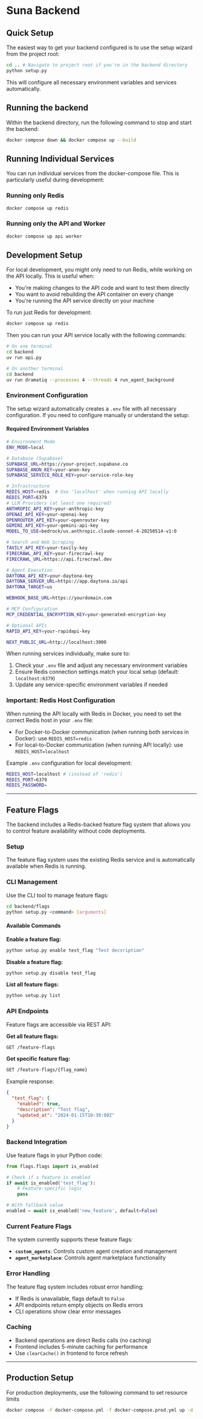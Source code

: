 # Suna Backend

## Quick Setup

The easiest way to get your backend configured is to use the setup wizard from the project root:

```bash
cd .. # Navigate to project root if you're in the backend directory
python setup.py
```

This will configure all necessary environment variables and services automatically.

## Running the backend

Within the backend directory, run the following command to stop and start the backend:

```bash
docker compose down && docker compose up --build
```

## Running Individual Services

You can run individual services from the docker-compose file. This is particularly useful during development:

### Running only Redis

```bash
docker compose up redis
```

### Running only the API and Worker

```bash
docker compose up api worker
```

## Development Setup

For local development, you might only need to run Redis, while working on the API locally. This is useful when:

- You're making changes to the API code and want to test them directly
- You want to avoid rebuilding the API container on every change
- You're running the API service directly on your machine

To run just Redis for development:

```bash
docker compose up redis
```

Then you can run your API service locally with the following commands:

```sh
# On one terminal
cd backend
uv run api.py

# On another terminal
cd backend
uv run dramatiq --processes 4 --threads 4 run_agent_background
```

### Environment Configuration

The setup wizard automatically creates a `.env` file with all necessary configuration. If you need to configure manually or understand the setup:

#### Required Environment Variables

```sh
# Environment Mode
ENV_MODE=local

# Database (Supabase)
SUPABASE_URL=https://your-project.supabase.co
SUPABASE_ANON_KEY=your-anon-key
SUPABASE_SERVICE_ROLE_KEY=your-service-role-key

# Infrastructure
REDIS_HOST=redis  # Use 'localhost' when running API locally
REDIS_PORT=6379
# LLM Providers (at least one required)
ANTHROPIC_API_KEY=your-anthropic-key
OPENAI_API_KEY=your-openai-key
OPENROUTER_API_KEY=your-openrouter-key
GEMINI_API_KEY=your-gemini-api-key
MODEL_TO_USE=bedrock/us.anthropic.claude-sonnet-4-20250514-v1:0

# Search and Web Scraping
TAVILY_API_KEY=your-tavily-key
FIRECRAWL_API_KEY=your-firecrawl-key
FIRECRAWL_URL=https://api.firecrawl.dev

# Agent Execution
DAYTONA_API_KEY=your-daytona-key
DAYTONA_SERVER_URL=https://app.daytona.io/api
DAYTONA_TARGET=us

WEBHOOK_BASE_URL=https://yourdomain.com

# MCP Configuration
MCP_CREDENTIAL_ENCRYPTION_KEY=your-generated-encryption-key

# Optional APIs
RAPID_API_KEY=your-rapidapi-key

NEXT_PUBLIC_URL=http://localhost:3000
```

When running services individually, make sure to:

1. Check your `.env` file and adjust any necessary environment variables
2. Ensure Redis connection settings match your local setup (default: `localhost:6379`)
3. Update any service-specific environment variables if needed

### Important: Redis Host Configuration

When running the API locally with Redis in Docker, you need to set the correct Redis host in your `.env` file:

- For Docker-to-Docker communication (when running both services in Docker): use `REDIS_HOST=redis`
- For local-to-Docker communication (when running API locally): use `REDIS_HOST=localhost`

Example `.env` configuration for local development:

```sh
REDIS_HOST=localhost # (instead of 'redis')
REDIS_PORT=6379
REDIS_PASSWORD=
```

---

## Feature Flags

The backend includes a Redis-backed feature flag system that allows you to control feature availability without code deployments.

### Setup

The feature flag system uses the existing Redis service and is automatically available when Redis is running.

### CLI Management

Use the CLI tool to manage feature flags:

```bash
cd backend/flags
python setup.py <command> [arguments]
```

#### Available Commands

**Enable a feature flag:**

```bash
python setup.py enable test_flag "Test decsription"
```

**Disable a feature flag:**

```bash
python setup.py disable test_flag
```

**List all feature flags:**

```bash
python setup.py list
```

### API Endpoints

Feature flags are accessible via REST API:

**Get all feature flags:**

```bash
GET /feature-flags
```

**Get specific feature flag:**

```bash
GET /feature-flags/{flag_name}
```

Example response:

```json
{
  "test_flag": {
    "enabled": true,
    "description": "Test flag",
    "updated_at": "2024-01-15T10:30:00Z"
  }
}
```

### Backend Integration

Use feature flags in your Python code:

```python
from flags.flags import is_enabled

# Check if a feature is enabled
if await is_enabled('test_flag'):
    # Feature-specific logic
    pass

# With fallback value
enabled = await is_enabled('new_feature', default=False)
```

### Current Feature Flags

The system currently supports these feature flags:

- **`custom_agents`**: Controls custom agent creation and management
- **`agent_marketplace`**: Controls agent marketplace functionality

### Error Handling

The feature flag system includes robust error handling:

- If Redis is unavailable, flags default to `False`
- API endpoints return empty objects on Redis errors
- CLI operations show clear error messages

### Caching

- Backend operations are direct Redis calls (no caching)
- Frontend includes 5-minute caching for performance
- Use `clearCache()` in frontend to force refresh

---

## Production Setup

For production deployments, use the following command to set resource limits

```sh
docker compose -f docker-compose.yml -f docker-compose.prod.yml up -d
```
